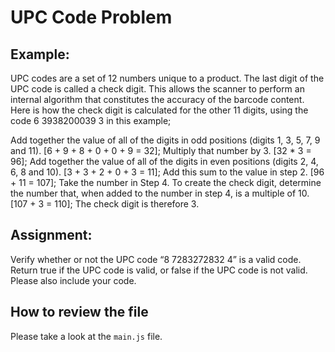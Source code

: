 # UPC Code Problem

## Example:
UPC codes are a set of 12 numbers unique to a product. The last digit of the UPC code is called a check digit. This allows the scanner to perform an internal algorithm that constitutes the accuracy of the barcode content. Here is how the check digit is calculated for the other 11 digits, using the code 6 3938200039 3 in this example;
 
Add together the value of all of the digits in odd positions (digits 1, 3, 5, 7, 9 and 11).  [6 + 9 + 8 + 0 + 0 + 9 = 32];
Multiply that number by 3.  [32 * 3 = 96];
Add together the value of all of the digits in even positions (digits 2, 4, 6, 8 and 10).  [3 + 3 + 2 + 0 + 3 = 11];
Add this sum to the value in step 2.  [96 + 11 = 107];
Take the number in Step 4. To create the check digit, determine the number that, when added to the number in step 4, is a multiple of 10.  [107 + 3 = 110];
The check digit is therefore 3.
 
## Assignment:
Verify whether or not the UPC code “8 7283272832 4” is a valid code. Return true if the UPC code is valid, or false if the UPC code is not valid. Please also include your code. 

## How to review the file
Please take a look at the ```main.js``` file.
